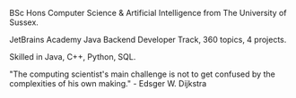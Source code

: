 

BSc Hons Computer Science & Artificial Intelligence from The University of Sussex.

JetBrains Academy Java Backend Developer Track, 360 topics, 4 projects.

Skilled in Java, C++, Python, SQL.


"The computing scientist's main challenge is not to get confused by the complexities of his own making." - Edsger W. Dijkstra
